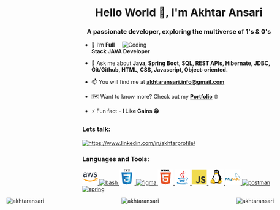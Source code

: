 <h1 align="center">Hello World 👋, I'm Akhtar Ansari </h1>
<h3 align="center">A passionate developer, exploring the multiverse of 1's & 0's</h3>
<img align="right" alt="Coding" width="400" src="https://cdn.dribbble.com/users/1162077/screenshots/3848914/programmer.gif">


- 🔭 I’m   **Full Stack JAVA Developer**
 
- 💬 Ask me about **Java, Spring Boot, SQL, REST APIs, Hibernate, JDBC, Git/Github, HTML, CSS, Javascript, Object-oriented.**

- 📫 You will find me at **akhtaransari.info@gmail.com**

- 🗺️ Want to know more? Check out my **[Portfolio](https://akhtaransari.github.io/)** 🌐

- ⚡ Fun fact - **I Like Gains 😁**

<h3 align="left">Lets talk:</h3>
<p align="left">
<a href="https://linkedin.com/in/akhtarprofile" target="blank"><img align="center" src="https://raw.githubusercontent.com/rahuldkjain/github-profile-readme-generator/master/src/images/icons/Social/linked-in-alt.svg" alt="https://www.linkedin.com/in/akhtarprofile/" height="30" width="40" /></a>

<h3 align="left">Languages and Tools:</h3>
<p align="left">
  <a href="https://aws.amazon.com" target="_blank" rel="noreferrer">
    <img src="https://raw.githubusercontent.com/devicons/devicon/master/icons/amazonwebservices/amazonwebservices-original-wordmark.svg" alt="aws" width="40" height="40"/>
  </a>
  <a href="https://www.gnu.org/software/bash/" target="_blank" rel="noreferrer">
    <img src="https://www.vectorlogo.zone/logos/gnu_bash/gnu_bash-icon.svg" alt="bash" width="40" height="40"/>
  </a>
  <a href="https://www.w3schools.com/css/" target="_blank" rel="noreferrer">
    <img src="https://raw.githubusercontent.com/devicons/devicon/master/icons/css3/css3-original-wordmark.svg" alt="css3" width="40" height="40"/>
  </a>
  <a href="https://www.figma.com/" target="_blank" rel="noreferrer">
    <img src="https://www.vectorlogo.zone/logos/figma/figma-icon.svg" alt="figma" width="40" height="40"/>
  </a>
  <a href="https://www.w3.org/html/" target="_blank" rel="noreferrer">
    <img src="https://raw.githubusercontent.com/devicons/devicon/master/icons/html5/html5-original-wordmark.svg" alt="html5" width="40" height="40"/>
  </a>
  <a href="https://www.java.com" target="_blank" rel="noreferrer">
    <img src="https://raw.githubusercontent.com/devicons/devicon/master/icons/java/java-original.svg" alt="java" width="40" height="40"/>
  </a>
  <a href="https://developer.mozilla.org/en-US/docs/Web/JavaScript" target="_blank" rel="noreferrer">
    <img src="https://raw.githubusercontent.com/devicons/devicon/master/icons/javascript/javascript-original.svg" alt="javascript" width="40" height="40"/>
  </a>
  <a href="https://akhtaransari.github.io" target="_blank" rel="noreferrer">
    <img src="https://raw.githubusercontent.com/devicons/devicon/master/icons/linux/linux-original.svg" alt="linux" width="40" height="40"/>
  </a>
  <a href="https://www.mysql.com/" target="_blank" rel="noreferrer">
    <img src="https://raw.githubusercontent.com/devicons/devicon/master/icons/mysql/mysql-original-wordmark.svg" alt="mysql" width="40" height="40"/>
  </a>
  <a href="https://postman.com" target="_blank" rel="noreferrer">
    <img src="https://www.vectorlogo.zone/logos/getpostman/getpostman-icon.svg" alt="postman" width="40" height="40"/>
  </a>
  <a href="https://spring.io/" target="_blank" rel="noreferrer">
    <img src="https://www.vectorlogo.zone/logos/springio/springio-icon.svg" alt="spring" width="40" height="40"/>
  </a>
</p>


<div style="display: flex; justify-content: center;">
  <img align="center" src="https://github-readme-stats.vercel.app/api/top-langs?username=akhtaransari&show_icons=true&locale=en&layout=compact&theme=tokyonight" alt="akhtaransari" width="300" height="200" />

  <img align="center" src="https://github-readme-stats.vercel.app/api?username=akhtaransari&show_icons=true&locale=en&theme=tokyonight" alt="akhtaransari" width="300" height="200" />

  <img align="center" src="https://github-readme-streak-stats.herokuapp.com/?user=akhtaransari&&theme=tokyonight" alt="akhtaransari" width="300" height="200" />
</div>

